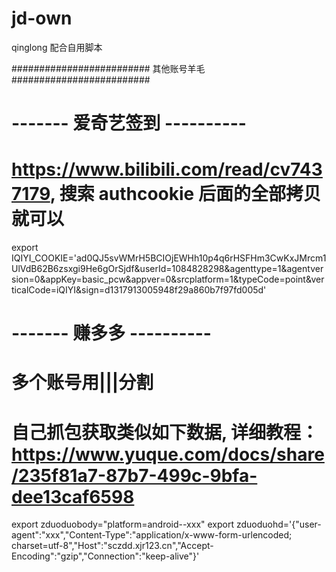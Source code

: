 # jd-own
qinglong 配合自用脚本


######################### 其他账号羊毛 #########################
# ------- 爱奇艺签到 ---------- 
# https://www.bilibili.com/read/cv7437179, 搜索 authcookie 后面的全部拷贝就可以
export IQIYI_COOKIE='ad0QJ5svWMrH5BCIOjEWHh10p4q6rHSFHm3CwKxJMrcm1UlVdB62B6zsxgi9He6gOrSjdf&userId=1084828298&agenttype=1&agentversion=0&appKey=basic_pcw&appver=0&srcplatform=1&typeCode=point&verticalCode=iQIYI&sign=d1317913005948f29a860b7f97fd005d'


# ------- 赚多多 ---------- 
# 多个账号用|||分割
# 自己抓包获取类似如下数据, 详细教程：https://www.yuque.com/docs/share/235f81a7-87b7-499c-9bfa-dee13caf6598
export zduoduobody="platform=android--xxx"
export zduoduohd='{"user-agent":"xxx","Content-Type":"application/x-www-form-urlencoded; charset=utf-8","Host":"sczdd.xjr123.cn","Accept-Encoding":"gzip","Connection":"keep-alive"}'
